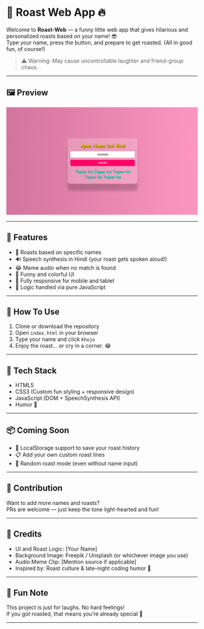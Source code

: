 # 🤡 Roast Web App 🔥

Welcome to **Roast-Web** — a funny little web app that gives hilarious and personalized roasts based on your name! 😎  
Type your name, press the button, and prepare to get roasted. (All in good fun, of course!)  

> ⚠️ Warning: May cause uncontrollable laughter and friend-group chaos.

---

## 🖼️ Preview

![Roast Web Screenshot](project.png) <!-- Add your own screenshot URL here -->

---

## 🚀 Features

- 🎯 Roasts based on specific names
- 🔊 Speech synthesis in Hindi (your roast gets spoken aloud!)
- 😂 Meme audio when no match is found
- 🎨 Funny and colorful UI
- 📱 Fully responsive for mobile and tablet
- 🧠 Logic handled via pure JavaScript

---

## 🔧 How To Use

1. Clone or download the repository
2. Open `index.html` in your browser
3. Type your name and click `Khojo`
4. Enjoy the roast... or cry in a corner. 😂

---

## 🧠 Tech Stack

- HTML5
- CSS3 (Custom fun styling + responsive design)
- JavaScript (DOM + SpeechSynthesis API)
- Humor 🤪

---

## 📦 Coming Soon

- 💾 LocalStorage support to save your roast history
- 📋 Add your own custom roast lines
- 👥 Random roast mode (even without name input)

---

## 💌 Contribution

Want to add more names and roasts?  
PRs are welcome — just keep the tone light-hearted and fun!

---

## 🙌 Credits

- UI and Roast Logic: [Your Name]
- Background Image: Freepik / Unsplash (or whichever image you use)
- Audio Meme Clip: [Mention source if applicable]
- Inspired by: Roast culture & late-night coding humor 🌙

---

## 🐸 Fun Note

This project is just for laughs. No hard feelings!  
If you got roasted, that means you’re already special 💅

---



